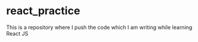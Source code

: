 # react_practice
This is a repository where I push the code which I am writing while learning React JS
